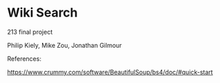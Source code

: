 # Wiki Search
213 final project

Philip Kiely, Mike Zou, Jonathan Gilmour

References:

https://www.crummy.com/software/BeautifulSoup/bs4/doc/#quick-start
